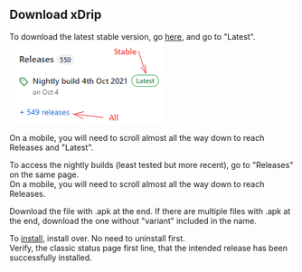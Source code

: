 ## Download xDrip  
  
To download the latest stable version, go [here](https://github.com/NightscoutFoundation/xDrip/), and go to "Latest".  
![](./images/Releases.png)  

On a mobile, you will need to scroll almost all the way down to reach Releases and "Latest".  

To access the nightly builds (least tested but more recent), go to "Releases" on the same page.  
On a mobile, you will need to scroll almost all the way down to reach Releases.  
  
Download the file with .apk at the end.  If there are multiple files with .apk at the end, download the one without "variant" included in the name.  
  
To [install](./Install.md), install over.  No need to uninstall first.  
Verify, the classic status page first line, that the intended release has been successfully installed.  
  
